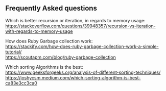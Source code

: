 ## Frequently Asked questions

Which is better recursion or iteration, in regards to memory usage:   
https://stackoverflow.com/questions/39948357/recursion-vs-iteration-with-regards-to-memory-usage  

How does Ruby Garbage collection work:  
 https://stackify.com/how-does-ruby-garbage-collection-work-a-simple-tutorial/  
https://scoutapm.com/blog/ruby-garbage-collection  

Which sorting Algorithms is the best:   
https://www.geeksforgeeks.org/analysis-of-different-sorting-techniques/  
https://joshycsm.medium.com/which-sorting-algorithm-is-best-ca83e3cc3ca0  
